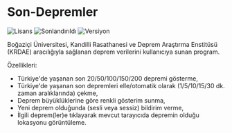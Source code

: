 # Son-Depremler

<img src="https://img.shields.io/badge/Lisans-MIT-blue.svg?style=flat" alt="Lisans" /> <img src="https://img.shields.io/badge/Proje-Sonlandırıldı-lightgray.svg?style=flat" alt="Sonlandırıldı" /> <img src="https://img.shields.io/badge/Versiyon-1.06-green.svg?style=flat" alt="Versiyon" />

Boğaziçi Üniversitesi, Kandilli Rasathanesi ve Deprem Araştırma Enstitüsü (KRDAE) aracılığıyla sağlanan deprem verilerini kullanıcıya sunan program.

Özellikleri:

- Türkiye'de yaşanan son 20/50/100/150/200 depremi gösterme,
- Türkiye'de yaşanan son depremleri elle/otomatik olarak (1/5/10/15/30 dk. zaman aralıklarında) çekme,
- Deprem büyüklüklerine göre renkli gösterim sunma,
- Yeni deprem olduğunda (sesli veya sessiz) bildirim verme,
- İlgili deprem(ler)e tıklayarak mevcut tarayıcıda depremin olduğu lokasyonu görüntüleme. 
